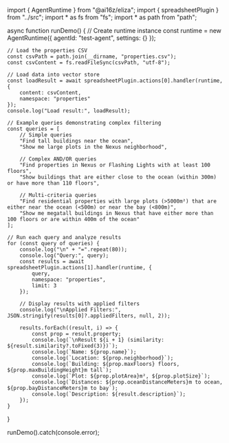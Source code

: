 import { AgentRuntime } from "@ai16z/eliza";
import { spreadsheetPlugin } from "../src";
import * as fs from "fs";
import * as path from "path";

async function runDemo() {
    // Create runtime instance
    const runtime = new AgentRuntime({
        agentId: "test-agent",
        settings: {}
    });

    // Load the properties CSV
    const csvPath = path.join(__dirname, "properties.csv");
    const csvContent = fs.readFileSync(csvPath, "utf-8");

    // Load data into vector store
    const loadResult = await spreadsheetPlugin.actions[0].handler(runtime, {
        content: csvContent,
        namespace: "properties"
    });
    console.log("Load result:", loadResult);

    // Example queries demonstrating complex filtering
    const queries = [
        // Simple queries
        "Find tall buildings near the ocean",
        "Show me large plots in the Nexus neighborhood",
        
        // Complex AND/OR queries
        "Find properties in Nexus or Flashing Lights with at least 100 floors",
        "Show buildings that are either close to the ocean (within 300m) or have more than 110 floors",
        
        // Multi-criteria queries
        "Find residential properties with large plots (>5000m²) that are either near the ocean (<500m) or near the bay (<800m)",
        "Show me megatall buildings in Nexus that have either more than 100 floors or are within 400m of the ocean"
    ];

    // Run each query and analyze results
    for (const query of queries) {
        console.log("\n" + "=".repeat(80));
        console.log("Query:", query);
        const results = await spreadsheetPlugin.actions[1].handler(runtime, {
            query,
            namespace: "properties",
            limit: 3
        });

        // Display results with applied filters
        console.log("\nApplied Filters:", JSON.stringify(results[0]?.appliedFilters, null, 2));
        
        results.forEach((result, i) => {
            const prop = result.property;
            console.log(`\nResult ${i + 1} (similarity: ${result.similarity?.toFixed(3)})`);
            console.log(`Name: ${prop.name}`);
            console.log(`Location: ${prop.neighborhood}`);
            console.log(`Building: ${prop.maxFloors} floors, ${prop.maxBuildingHeight}m tall`);
            console.log(`Plot: ${prop.plotArea}m², ${prop.plotSize}`);
            console.log(`Distances: ${prop.oceanDistanceMeters}m to ocean, ${prop.bayDistanceMeters}m to bay`);
            console.log(`Description: ${result.description}`);
        });
    }
}

runDemo().catch(console.error);
